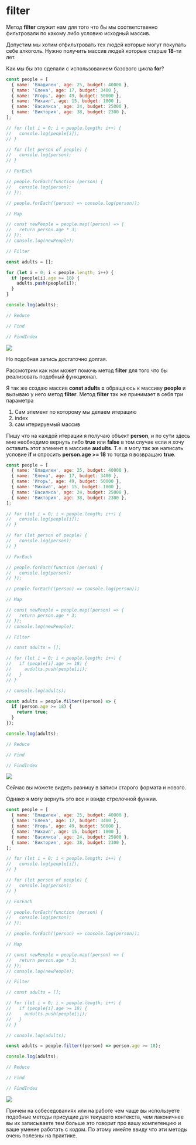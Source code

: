 # filter

Метод **filter** служит нам для того что бы мы соответственно фильтровали по какому либо условию исходный массив.

Допустим мы хотим отфильтровать тех людей которые могут покупать себе алкоголь. Нужно получить массив людей которые старше **18**-ти лет.

Как мы бы это сделали с использованием базового цикла **for**?

```jsx
const people = [
  { name: 'Владилен', age: 25, budget: 40000 },
  { name: 'Елена', age: 17, budget: 3400 },
  { name: 'Игорь', age: 49, budget: 50000 },
  { name: 'Михаил', age: 15, budget: 1800 },
  { name: 'Василиса', age: 24, budget: 25000 },
  { name: 'Виктория', age: 38, budget: 2300 },
];

// for (let i = 0; i < people.length; i++) {
//   console.log(people[i]);
// }

// for (let person of people) {
//   console.log(person);
// }

// ForEach

// people.forEach(function (person) {
//   console.log(person);
// });

// people.forEach((person) => console.log(person));

// Map

// const newPeople = people.map((person) => {
//   return person.age * 3;
// });
// console.log(newPeople);

// Filter

const adults = [];

for (let i = 0; i < people.length; i++) {
  if (people[i].age >= 18) {
    adults.push(people[i]);
  }
}

console.log(adults);

// Reduce

// Find

// FindIndex
```

![](img/012.png)

Но подобная запись достаточно долгая.

Рассмотрим как нам может помочь метод **filter** для того что бы реализовать подобный функционал.

Я так же создаю массив **const adults =** обращаюсь к массиву **people** и вызываю у него метод **filter**. Метод **filter** так же принимает в себя три параметра

1. Сам элемент по которому мы делаем итерацию
2. index
3. сам итерируемый массив

Пишу что на каждой итерации я получаю объект **person**, и по сути здесь мне необходимо вернуть либо **true** или **false** в том случае если я хочу оставить этот элемент в массиве **audults**. Т.е. я могу так же написать условие **if** и спросить **person.age >= 18** то тогда я возвращаю **true**.

```js
const people = [
  { name: 'Владилен', age: 25, budget: 40000 },
  { name: 'Елена', age: 17, budget: 3400 },
  { name: 'Игорь', age: 49, budget: 50000 },
  { name: 'Михаил', age: 15, budget: 1800 },
  { name: 'Василиса', age: 24, budget: 25000 },
  { name: 'Виктория', age: 38, budget: 2300 },
];

// for (let i = 0; i < people.length; i++) {
//   console.log(people[i]);
// }

// for (let person of people) {
//   console.log(person);
// }

// ForEach

// people.forEach(function (person) {
//   console.log(person);
// });

// people.forEach((person) => console.log(person));

// Map

// const newPeople = people.map((person) => {
//   return person.age * 3;
// });
// console.log(newPeople);

// Filter

// const adults = [];

// for (let i = 0; i < people.length; i++) {
//   if (people[i].age >= 18) {
//     audults.push(people[i]);
//   }
// }

// console.log(adults);

const adults = people.filter((person) => {
  if (person.age >= 18) {
    return true;
  }
});

console.log(adults);

// Reduce

// Find

// FindIndex
```

![](img/013.png)

Сейчас вы можете видеть разницу в записи старого формата и нового.

Однако я могу вернуть это все и ввиде стрелочной функии.

```js
const people = [
  { name: 'Владилен', age: 25, budget: 40000 },
  { name: 'Елена', age: 17, budget: 3400 },
  { name: 'Игорь', age: 49, budget: 50000 },
  { name: 'Михаил', age: 15, budget: 1800 },
  { name: 'Василиса', age: 24, budget: 25000 },
  { name: 'Виктория', age: 38, budget: 2300 },
];

// for (let i = 0; i < people.length; i++) {
//   console.log(people[i]);
// }

// for (let person of people) {
//   console.log(person);
// }

// ForEach

// people.forEach(function (person) {
//   console.log(person);
// });

// people.forEach((person) => console.log(person));

// Map

// const newPeople = people.map((person) => {
//   return person.age * 3;
// });
// console.log(newPeople);

// Filter

// const adults = [];

// for (let i = 0; i < people.length; i++) {
//   if (people[i].age >= 18) {
//     audults.push(people[i]);
//   }
// }

// console.log(adults);

const adults = people.filter((person) => person.age >= 18);

console.log(adults);

// Reduce

// Find

// FindIndex
```

![](img/014.png)

Причем на собеседованиях или на работе чем чаще вы используете подобные методы присущие для текущего контекста, чем лаконичнее вы их записываете тем больше это говорит про вашу компетенцию и ваше умение работать с кодом. По этому имейте ввиду что эти методы очень полезны на практике.
